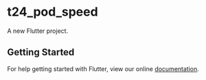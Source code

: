 # t24_pod_speed

A new Flutter project.

## Getting Started

For help getting started with Flutter, view our online
[documentation](http://flutter.io/).
